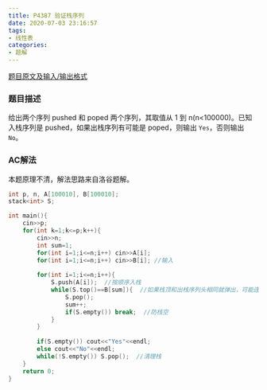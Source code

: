 ```yaml
---
title: P4387 验证栈序列
date: 2020-07-03 23:16:57
tags:
- 线性表
categories:
- 题解
---
```


[题目原文及输入/输出格式](https://www.luogu.com.cn/problem/P4387)

### 题目描述

给出两个序列 pushed 和 poped 两个序列，其取值从 1 到 n(n<100000)。已知入栈序列是 pushed，如果出栈序列有可能是 poped，则输出 `Yes`，否则输出 `No`。

<!--more-->

### AC解法

本题原理不清，解法思路来自洛谷题解。

```cpp
int p, n, A[100010], B[100010];
stack<int> S; 

int main(){
	cin>>p;
	for(int k=1;k<=p;k++){
		cin>>n;
		int sum=1;
		for(int i=1;i<=n;i++) cin>>A[i];
		for(int i=1;i<=n;i++) cin>>B[i]; //输入
		
		for(int i=1;i<=n;i++){  
			S.push(A[i]);  //按顺序入栈
			while(S.top()==B[sum]){  //如果栈顶和出栈序列头相同就弹出，可能连续弹出
				S.pop();
				sum++;
				if(S.empty()) break;  //防栈空
			}
		}
		
		if(S.empty()) cout<<"Yes"<<endl;
		else cout<<"No"<<endl;
		while(!S.empty()) S.pop();  //清理栈
	}
	return 0;
}
```

